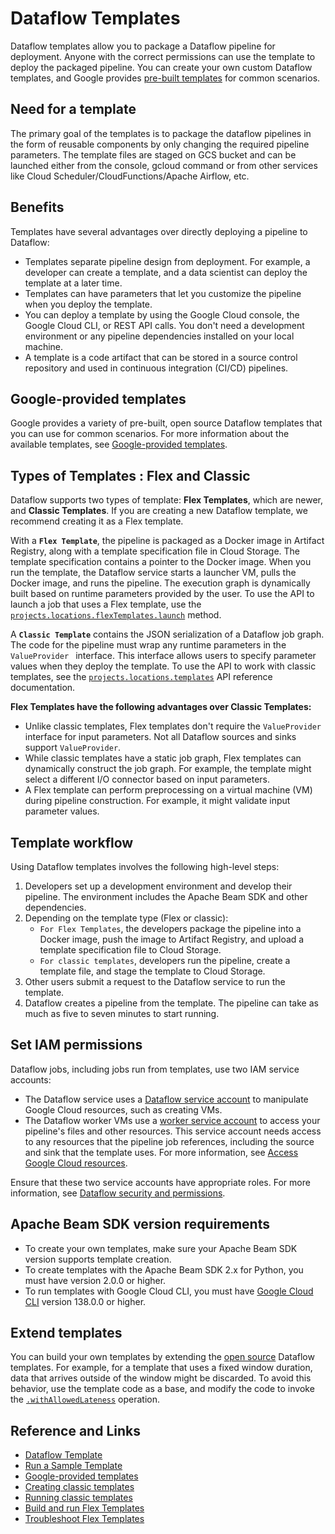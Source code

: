 # Dataflow Templates

Dataflow templates allow you to package a Dataflow pipeline for deployment. Anyone with the correct permissions can  use the template to deploy the packaged pipeline. You can create your own custom Dataflow templates, and Google provides [pre-built templates](https://cloud.google.com/dataflow/docs/templates/provided-templates) for common scenarios.

## Need for a template

The primary goal of the templates is to package the dataflow pipelines in the form of reusable components by only changing the required pipeline parameters. The template files are staged on GCS bucket and can be launched either from the console, gcloud command or from other services like Cloud Scheduler/CloudFunctions/Apache Airflow, etc.

## Benefits

Templates have several advantages over directly deploying a pipeline to Dataflow:

* Templates separate pipeline design from deployment. For example, a developer can create a template, and a data scientist can deploy the template at a later time.
* Templates can have parameters that let you customize the pipeline when you deploy the template.
* You can deploy a template by using the Google Cloud console, the Google Cloud CLI, or REST API calls. You don't need a development environment or any pipeline dependencies installed on your local machine.
* A template is a code artifact that can be stored in a source control repository and used in continuous integration (CI/CD) pipelines.

## Google-provided templates

Google provides a variety of pre-built, open source Dataflow templates that you can use for common scenarios. For more information about the available templates, see [Google-provided templates](https://cloud.google.com/dataflow/docs/templates/provided-templates).

## Types of Templates : Flex and Classic

Dataflow supports two types of template: **Flex Templates**, which are newer, and **Classic Templates**. If you are creating a new Dataflow template, we recommend creating it as a Flex template.

With a **`Flex Template`**, the pipeline is packaged as a Docker image in Artifact Registry, along with a template specification file in Cloud Storage. The template specification contains a pointer to the Docker image. When you run the template, the Dataflow service starts a launcher VM, pulls the Docker image, and runs the pipeline. The execution graph is dynamically built based on runtime parameters provided by the user. To use the API to launch a job that uses a Flex template, use the [`projects.locations.flexTemplates.launch`](https://cloud.google.com/dataflow/docs/reference/rest/v1b3/projects.locations.flexTemplates/launch) method.

A **`Classic Template`** contains the JSON serialization of a Dataflow job graph. The code for the pipeline must wrap any runtime parameters in the `ValueProvider ` interface. This interface allows users to specify parameter values when they deploy the template. To use the API to work with classic templates, see the [`projects.locations.templates`](https://cloud.google.com/dataflow/docs/reference/rest/v1b3/projects.locations.templates) API reference documentation.

**Flex Templates have the following advantages over Classic Templates:**

* Unlike classic templates, Flex templates don't require the `ValueProvider` interface for input parameters. Not all Dataflow sources and sinks support `ValueProvider`.
* While classic templates have a static job graph, Flex templates can dynamically construct the job graph. For example, the template might select a different I/O connector based on input parameters.
* A Flex template can perform preprocessing on a virtual machine (VM) during pipeline construction. For example, it might validate input parameter values.

## Template workflow

Using Dataflow templates involves the following high-level steps:

1. Developers set up a development environment and develop their pipeline. The environment includes the Apache Beam SDK and other dependencies.
2. Depending on the template type (Flex or classic):
   * `For Flex Templates`, the developers package the pipeline into a Docker image, push the image to Artifact Registry, and upload a template specification file to Cloud Storage.
   * `For classic templates`, developers run the pipeline, create a template file, and stage the template to Cloud Storage.
3. Other users submit a request to the Dataflow service to run the template.
4. Dataflow creates a pipeline from the template. The pipeline can take as much as five to seven minutes to start running.

## Set IAM permissions

Dataflow jobs, including jobs run from templates, use two IAM service accounts:

* The Dataflow service uses a [Dataflow service account](https://cloud.google.com/dataflow/docs/concepts/security-and-permissions#service_account) to manipulate Google Cloud resources, such as creating VMs.
* The Dataflow worker VMs use a [worker service account](https://cloud.google.com/dataflow/docs/concepts/security-and-permissions#worker-service-account) to access your pipeline's files and other resources. This service account needs access to any resources that the pipeline job references, including the source and sink that the template uses. For more information, see [Access Google Cloud resources](https://cloud.google.com/dataflow/docs/concepts/security-and-permissions#access-resources).

Ensure that these two service accounts have appropriate roles. For more information, see [Dataflow security and permissions](https://cloud.google.com/dataflow/docs/concepts/security-and-permissions).

## Apache Beam SDK version requirements

* To create your own templates, make sure your Apache Beam SDK version supports template creation.
* To create templates with the Apache Beam SDK 2.x for Python, you must have version 2.0.0 or higher.
* To run templates with Google Cloud CLI, you must have [Google Cloud CLI](https://cloud.google.com/sdk/downloads) version 138.0.0 or higher.

## Extend templates

You can build your own templates by extending the [open source](https://github.com/GoogleCloudPlatform/DataflowTemplates) Dataflow templates. For example, for a template that uses a fixed window duration, data that arrives outside of the window might be discarded. To avoid this behavior, use the template code as a base, and modify the code to invoke the [`.withAllowedLateness`](https://beam.apache.org/documentation/programming-guide/#managing-late-data) operation.

## Reference and Links

* [Dataflow Template](https://cloud.google.com/dataflow/docs/concepts/dataflow-templates)
* [Run a Sample Template](https://cloud.google.com/dataflow/docs/sample-template)
* [Google-provided templates](https://cloud.google.com/dataflow/docs/templates/provided-templates)
* [Creating classic templates](https://cloud.google.com/dataflow/docs/templates/creating-templates)
* [Running classic templates](https://cloud.google.com/dataflow/docs/templates/executing-templates)
* [Build and run Flex Templates](https://cloud.google.com/dataflow/docs/guides/templates/using-flex-templates)
* [Troubleshoot Flex Templates](https://cloud.google.com/dataflow/docs/guides/troubleshoot-templates)
